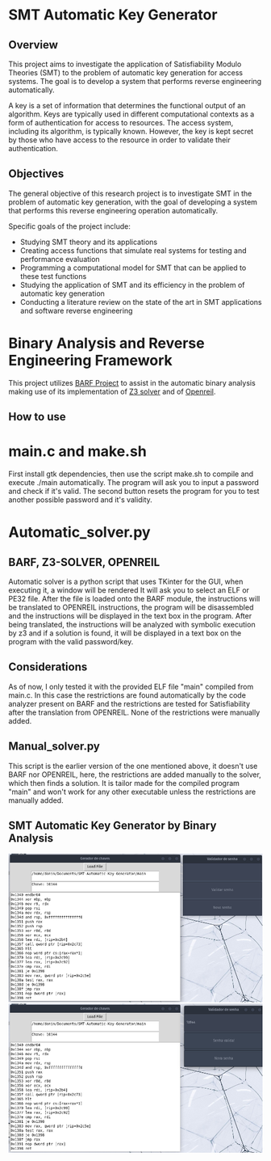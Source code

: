 

# SMT Automatic Key Generator

## Overview
This project aims to investigate the application of Satisfiability Modulo Theories (SMT) to the problem of automatic key generation for access systems. The goal is to develop a system that performs reverse engineering automatically.

A key is a set of information that determines the functional output of an algorithm. Keys are typically used in different computational contexts as a form of authentication for access to resources. The access system, including its algorithm, is typically known. However, the key is kept secret by those who have access to the resource in order to validate their authentication.

## Objectives
The general objective of this research project is to investigate SMT in the problem of automatic key generation, with the goal of developing a system that performs this reverse engineering operation automatically.

Specific goals of the project include:
- Studying SMT theory and its applications
- Creating access functions that simulate real systems for testing and performance evaluation
- Programming a computational model for SMT that can be applied to these test functions
- Studying the application of SMT and its efficiency in the problem of automatic key generation
- Conducting a literature review on the state of the art in SMT applications and software reverse engineering


# Binary Analysis and Reverse Engineering Framework
This project utilizes [BARF Project](https://github.com/programa-stic/barf-project#barf--binary-analysis-and-reverse-engineering-framework) to assist in the automatic binary analysis making use of its implementation of [Z3 solver](https://github.com/Z3Prover/z3) and of [Openreil](https://github.com/Cr4sh/openreil).


## How to use
# main.c and make.sh
First install gtk dependencies, then use the script make.sh to compile and execute ./main automatically.
The program will ask you to input a password and check if it's valid.
The second button resets the program for you to test another possible password and it's validity.

# Automatic_solver.py
## BARF, Z3-SOLVER, OPENREIL
Automatic solver is a python script that uses TKinter for the GUI, when executing it, a window will be rendered
It will ask you to select an ELF or PE32 file.
After the file is loaded onto the BARF module, the instructions will be translated to OPENREIL instructions, the program will be disassembled and the instructions will be displayed in the text box in the program.
After being translated, the instructions will be analyzed with symbolic execution by z3 and if a solution is found, it will be displayed in a text box on the program with the valid password/key.

## Considerations
As of now, I only tested it with the provided ELF file "main" compiled from main.c. 
In this case the restrictions are found automatically by the code analyzer present on BARF and the restrictions are tested for Satisfiability after the translation from OPENREIL.
None of the restrictions were manually added.

## Manual_solver.py
This script is the earlier version of the one mentioned above, it doesn't use BARF nor OPENREIL, here, the restrictions are added manually to the solver, which then finds a solution.
It is tailor made for the compiled program "main" and won't work for any other executable unless the restrictions are manually added.

## SMT Automatic Key Generator by Binary Analysis 
![Before validation](images/loaded.png)
![After Validation](images/resultado.png)

